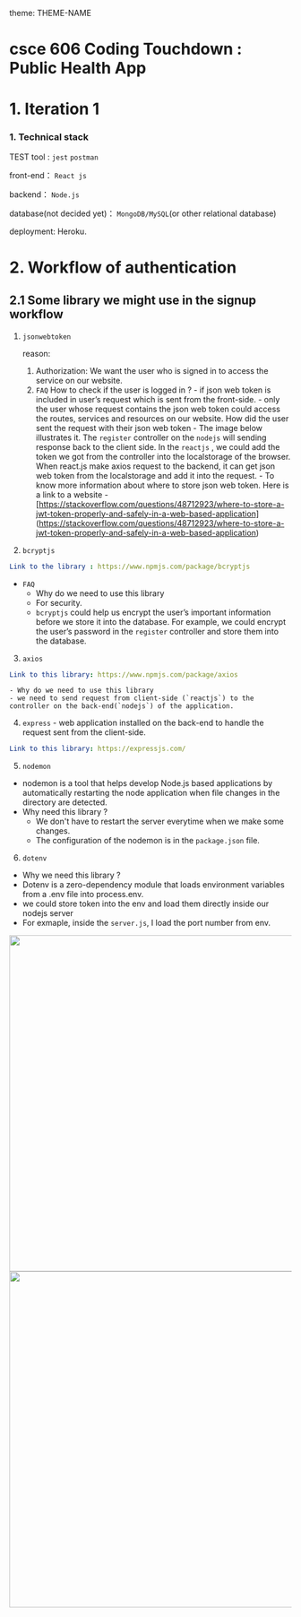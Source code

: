 theme: THEME-NAME
# csce 606 Coding Touchdown : Public Health App

# 1. Iteration 1

### 1.  Technical stack

TEST tool : `jest`  `postman`

front-end： `React js` 

backend： `Node.js`

database(not decided yet)： `MongoDB/MySQL`(or other relational database)

deployment: Heroku. 

# 2. Workflow of authentication

## 2.1 Some library we might use in the signup workflow

1. `jsonwebtoken`
    
     reason:  
    
    1. Authorization: We want the user who is signed in to access the service on our website.   
    2. `FAQ`
        How to check if the user is logged in ?
            - if json web token is included in user’s request which is sent from the front-side.
            - only the user whose request contains the json web token could access the routes, services and resources on our website.
        How did the user sent the request with their json web token
            - The image below illustrates it.  The `register` controller on the `nodejs`  will sending response back to the client side.  In the `reactjs` , we could add the token we got from the controller into the localstorage of the browser.  When react.js make axios request to the backend, it can get json web token from the localstorage and add it into the request.
            - To know more information about where to store json web token. Here is a link to a website
            - [https://stackoverflow.com/questions/48712923/where-to-store-a-jwt-token-properly-and-safely-in-a-web-based-application]      (https://stackoverflow.com/questions/48712923/where-to-store-a-jwt-token-properly-and-safely-in-a-web-based-application)
    

2. `bcryptjs`

```yaml
Link to the library : https://www.npmjs.com/package/bcryptjs
```
- `FAQ`
   - Why do we need to use this library 
    -  For security.
    - `bcryptjs`  could help us encrypt the user’s important information before we store it into the database. For example, we could encrypt the user’s password in the `register` controller and store them into the database.



3. `axios`

```yaml
Link to this library: https://www.npmjs.com/package/axios
```
    - Why do we need to use this library 
    - we need to send request from client-side (`reactjs`) to the controller on the back-end(`nodejs`) of the application.



4. `express` - web application installed on the back-end to handle the request sent from the client-side. 

```yaml
Link to this library: https://expressjs.com/
```



5. `nodemon`

- nodemon is a tool that helps develop Node.js based applications by automatically restarting the node application when file changes in the directory are detected.
- Why need this library ?
    - We don't have to restart the server everytime when we make some changes.
    - The configuration of the nodemon is in the `package.json` file.





6.  `dotenv`
- Why we need this library ?
- Dotenv is a zero-dependency module that loads environment variables from a .env file into process.env. 
- we could store token into the env and load them directly inside our nodejs server
- For exmaple, inside the `server.js`, I load the port number from env.
    
<!-- ![Untitled Notebook (18)-1|50x50](https://user-images.githubusercontent.com/34131663/193482249-5aae643d-ff3d-425e-a7ac-e571a9ccbbe0.jpg) -->

<img width="800" height = "600" src="https://user-images.githubusercontent.com/34131663/193482249-5aae643d-ff3d-425e-a7ac-e571a9ccbbe0.jpg">

<img width="800" height = "600" src="https://user-images.githubusercontent.com/34131663/193482380-05d76516-9fc0-4880-b30a-ea8a9b2cece4.png">
